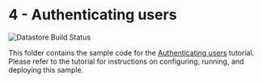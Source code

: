 # 4 - Authenticating users

![Datastore Build Status][ci-badge-datastore]

[ci-badge-datastore]: https://storage.googleapis.com/nodejs-getting-started-tests-badges/4-datastore.svg

This folder contains the sample code for the [Authenticating users][step-4]
tutorial. Please refer to the tutorial for instructions on configuring, running,
and deploying this sample.

[step-4]: https://cloud.google.com/nodejs/getting-started/authenticate-users